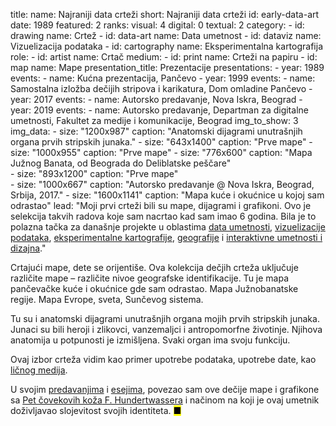 title: 
    name: Najraniji data crteži
    short: Najraniji data crteži
id: early-data-art
date: 1989
featured: 2
ranks:
    visual: 4
    digital: 0
    textual: 2
category: 
    - id: drawing
      name: Crtež
    - id: data-art
      name: Data umetnost
    - id: dataviz
      name: Vizuelizacija podataka
    - id: cartography
      name: Eksperimentalna kartografija
role:
    - id: artist
      name: Crtač
medium:
    - id: print
      name: Crteži na papiru
    - id: map
      name: Mape
presentation_title: Prezentacije
presentations:
    - year: 1989
      events:
        - name: <span class='italic-style'>Kućna prezentacija</span>, Pančevo
    - year: 1999
      events:
        - name: <span class='italic-style'>Samostalna izložba dečijih stripova i karikatura</span>, Dom omladine Pančevo
    - year: 2017
      events:
        - name: <span class='italic-style'>Autorsko predavanje</span>, Nova Iskra, Beograd
    - year: 2019
      events:
        - name: <span class='italic-style'>Autorsko predavanje</span>, Departman za digitalne umetnosti, Fakultet za medije i komunikacije, Beograd
img_to_show: 3       
img_data:
    - size: "1200x987"
      caption: "Anatomski dijagrami unutrašnjih organa prvih stripskih junaka."
    - size: "643x1400"
      caption: "Prve mape"
    - size: "1000x955"
      caption: "Prve mape"
    - size: "776x600"
      caption: "Mapa Južnog Banata, od Beograda do Deliblatske peščare"       
    - size: "893x1200"
      caption: "Prve mape"    
    - size: "1000x667"
      caption: "Autorsko predavanje @ Nova Iskra, Beograd, Srbija, 2017."
    - size: "1600x1141"
      caption: "Mapa kuće i okućnice u kojoj sam odrastao"
lead: "Moji prvi crteži bili su mape, dijagrami i grafikoni. Ovo je selekcija takvih radova koje sam nacrtao kad sam imao 6 godina. Bila je to polazna tačka za današnje projekte u oblastima <a href='/rad/projekti/category/data-art'>data umetnosti</a>, <a href='/rad/projekti/category/dataviz'>vizuelizacije podataka</a>, <a href='/rad/projekti/category/cartography'>eksperimentalne kartografije</a>, <a href='/rad/projekti/category/geography'>geografije</a> i <a href='/rad/projekti/category/interactive'>interaktivne umetnosti i dizajna</a>."

Crtajući mape, dete se orijentiše. Ova kolekcija dečjih crteža uključuje različite mape – različite nivoe geografske identifikacije. Tu je mapa pančevačke kuće i okućnice gde sam odrastao. Mapa Južnobanatske regije. Mapa Evrope, sveta, Sunčevog sistema.

Tu su i anatomski dijagrami unutrašnjih organa mojih prvih stripskih junaka. Junaci su bili heroji i zlikovci, vanzemaljci i antropomorfne životinje. Njihova anatomija u potpunosti je izmišljena. Svaki organ ima svoju funkciju.

Ovaj izbor crteža vidim kao primer upotrebe podataka, upotrebe <span class='italic-style'>date</span>, kao <a href='/rad/projekti/category/data-art'>ličnog medija</a>. 

U svojim <a href='https://www.youtube.com/watch?v=lOW9IeYoEqo' target='_blank'>predavanjima</a> i <a href='http://www.klubputnika.org/zbirka/blogovi/bantustan/3930-geografsko-ja' target='_blank'>esejima</a>, povezao sam ove dečije mape i grafikone sa <a href='https://hundertwasser.com/en/applied-art/apa382_mens_five_skins_1975' target='_blank'><span class='italic-style'>Pet čovekovih koža</span> F. Hundertwassera</a> i načinom na koji je ovaj umetnik doživljavao slojevitost svojih identiteta. <mark>&#9632;</mark>
